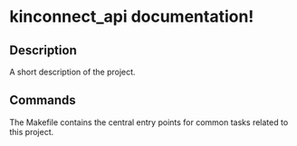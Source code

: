 # kinconnect_api documentation!

## Description

A short description of the project.

## Commands

The Makefile contains the central entry points for common tasks related to this project.

